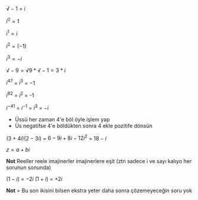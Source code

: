 $√-1$ = $i$

$i^0 = 1$

$i^1 = i$

$i^2 = (-1)$

$i^3 = -i$  

$√-9 = √9 * √-1 = 3 * i$

$i^4$$^7$ = $i^3$ = $-1$

$i^8$$^2$ = $i^2$ = -1

$i^-$$^4$$^1$ = $i^-$$^1$ = $i^3$ = $-i$

- Üssü her zaman 4'e böl öyle işlem yap
- Üs negatifse 4'e böldükten sonra 4 ekle pozitife dönsün


$(3+4i)(2-3i)$ = $6-9i+8i-12i^2$ = $18-i$

$z = a+bi$ 

**Not** Reeller reele imajinerler imajinerlere eşit (ztn sadece i ve sayı kalıyo her sorunun sonunda)

$(1-i)$ = $-2i$
$(1+i)$ = $+2i$

**Not** = Bu son ikisini bilsen ekstra yeter daha sonra çözemeyeceğin soru yok